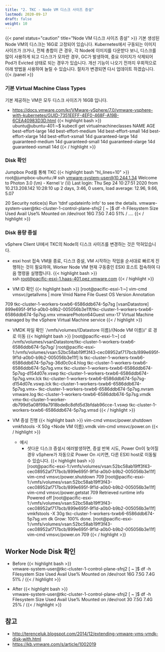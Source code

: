 ```yaml
---
title: "2. TKC - Node VM 디스크 사이즈 증설"
lastmod: 2020-09-17
draft: false
weight: 10
---
```


{{< panel status="caution" title="Node VM 디스크 사이즈 증설" >}}
기본 생성된 Node VM의 디스크는 16G로 고정되어 있습니다. Kubernetes에서 구동되는 이미지 사이즈가 크거나, 전체 총합이 큰 경우, 각 Node에 이미지를 다운받다 보니, 디스크를 많이 사용하게 되고 디스크가 모자란 경우, GC가 발생하여, 중요 이미지가 삭제되어 Pod가 Evicted 상태로 되는 경우가 있습니다. 개선 기능이 나오기 전까지 우회적으로 아래 방법을 사용하여 늘릴 수 있습니다. 절차가 변경되면 다시 업데이트 하겠습니다.
{{< /panel >}}

### 기본 Virtual Machine Class Types
기본 제공하는 VM은 모두 디스크 사이즈가 16GB 입니다.
- https://docs.vmware.com/kr/VMware-vSphere/7.0/vmware-vsphere-with-kubernetes/GUID-7351EEFF-4EF0-468F-A19B-6CEA40983D3D.html
{{< highlight bash >}}  
ubuntu@ubuntu-401:~$ kubectl get virtualmachineclasses
NAME                 AGE
best-effort-large    14d
best-effort-medium   14d
best-effort-small    14d
best-effort-xlarge   14d
best-effort-xsmall   14d
guaranteed-large     14d
guaranteed-medium    14d
guaranteed-small     14d
guaranteed-xlarge    14d
guaranteed-xsmall    14d
{{< / highlight >}}

### Disk 확인
Jumpbox Pod를 통해 TKC
{{< highlight bash "hl_lines=10" >}}
root@jumpbox-ubuntu:/# ssh vmware-system-user@10.244.1.34
Welcome to Photon 3.0 (\m) - Kernel \r (\l)
Last login: Thu Sep 24 10:27:51 2020 from 10.213.208.142
 10:28:10 up 2 days,  3:46,  0 users,  load average: 12.96, 9.66, 5.07

20 Security notice(s)
Run 'tdnf updateinfo info' to see the details.
vmware-system-user@tkc-cluster-1-control-plane-sfnj2 [ ~ ]$ df -h
Filesystem      Size  Used Avail Use% Mounted on
/dev/root        16G  7.5G  7.4G  51% /
....
{{< / highlight >}}

### Disk 용량 증설
vSphere Client UI에서 TKC의 Node의 디스크 사이즈를 변경하는 것은 막혀있습니다.

- esxi host 접속
VM을 종료, 디스크 증설, VM 시작하는 작업을 순서대로 빠르게 진행하는 것이 필요하여, Worker Node VM 현재 구동중인 ESXI 호스트 접속하여 다음 명령을 실행합니다.
{{< highlight bash >}}  
ssh root@pacific-esxi-1.haas-401.pez.vmware.com
{{< / highlight >}}

- VM ID 확인
{{< highlight bash >}} 
[root@pacific-esxi-1:~] vim-cmd vmsvc/getallvms | more
Vmid                       Name                                                                       File                                                         Guest OS         Version                                                                                           Annotation                                                                                        
                                                                                                                                                                                           
709    tkc-cluster-1-workers-txwb6-6586ddb674-5p7sg   [vsanDatastore] 899e695f-9f1d-a0b0-b9b2-005056b3e11f/tkc-cluster-1-workers-txwb6-6586ddb674-5p7sg.vmx   vmwarePhoton64Guest   vmx-17    Virtual Machine managed by the vSphere Virtual Machine service                                                                                                                         {{< / highlight >}}

- VMDK 파일 확인
`/vmfs/volumes/{Datastore 이름}/{Node VM 이름}/' 로 경로 이동
{{< highlight bash >}} 
[root@pacific-esxi-1:~] cd /vmfs/volumes/vsanDatastore/tkc-cluster-1-workers-txwb6-6586ddb674-5p7sg/
[root@pacific-esxi-1:/vmfs/volumes/vsan:52bc58ab19ff3f43-cec08952af717bcb/899e695f-9f1d-a0b0-b9b2-005056b3e11f] ls 
tkc-cluster-1-workers-txwb6-6586ddb674-5p7sg-36d0c0c4.hlog                tkc-cluster-1-workers-txwb6-6586ddb674-5p7sg.vmx
tkc-cluster-1-workers-txwb6-6586ddb674-5p7sg-d154d07e.vswp                tkc-cluster-1-workers-txwb6-6586ddb674-5p7sg.vmx.lck
tkc-cluster-1-workers-txwb6-6586ddb674-5p7sg-d154d07e.vswp.lck            tkc-cluster-1-workers-txwb6-6586ddb674-5p7sg.vmx~
tkc-cluster-1-workers-txwb6-6586ddb674-5p7sg.nvram                        vmware.log
tkc-cluster-1-workers-txwb6-6586ddb674-5p7sg.vmdk                         vmx-tkc-cluster-1-worker-db799d5a08f99a7918bde8c8dfd5d3bfdab96cce-1.vswp
tkc-cluster-1-workers-txwb6-6586ddb674-5p7sg.vmsd
{{< / highlight >}}

- VM 증설 진행
{{< highlight bash >}} 
vim-cmd vmsvc/power.shutdown <Vmid>
vmkfstools -X 50g <Node VM 이름}.vmdk
vim-cmd vmsvc/power.on <Vmid>
{{< / highlight >}}

  * 예시
    + 셧다운 디스크 증설시 에러발생하면, 증설 반복 시도, Power On이 늦어질 경우 vSphere가 자동으로 Power On 시키면, 다른 ESXI host로 이동될 수 있습니다.
{{< highlight bash >}}   
[root@pacific-esxi-1:/vmfs/volumes/vsan:52bc58ab19ff3f43-cec08952af717bcb/899e695f-9f1d-a0b0-b9b2-005056b3e11f] vim-cmd vmsvc/power.shutdown 709
[root@pacific-esxi-1:/vmfs/volumes/vsan:52bc58ab19ff3f43-cec08952af717bcb/899e695f-9f1d-a0b0-b9b2-005056b3e11f] vim-cmd vmsvc/power.getstat 709
Retrieved runtime info
Powered off
[root@pacific-esxi-1:/vmfs/volumes/vsan:52bc58ab19ff3f43-cec08952af717bcb/899e695f-9f1d-a0b0-b9b2-005056b3e11f] vmkfstools -X 30g tkc-cluster-1-workers-txwb6-6586ddb674-5p7sg.vm
dk
Grow: 100% done.
[root@pacific-esxi-1:/vmfs/volumes/vsan:52bc58ab19ff3f43-cec08952af717bcb/899e695f-9f1d-a0b0-b9b2-005056b3e11f] vim-cmd vmsvc/power.on 709
{{< / highlight >}}

## Worker Node Disk 확인
- Before
{{< highlight bash >}}  
vmware-system-user@tkc-cluster-1-control-plane-sfnj2 [ ~ ]$ df -h
Filesystem      Size  Used Avail Use% Mounted on
/dev/root        16G  7.5G  7.4G  51% /
{{< / highlight >}}

- After
{{< highlight bash >}}  
vmware-system-user@tkc-cluster-1-control-plane-sfnj2 [ ~ ]$ df -h
Filesystem      Size  Used Avail Use% Mounted on
/dev/root        30  7.5G  7.4G  25% /
{{< / highlight >}}

## 참고
- http://terenceluk.blogspot.com/2014/12/extending-vmware-vms-vmdk-disk-with.html
- https://kb.vmware.com/s/article/1002019
